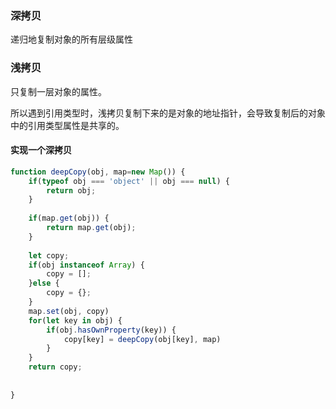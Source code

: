 ### 深拷贝

递归地复制对象的所有层级属性

### 浅拷贝

只复制一层对象的属性。

所以遇到引用类型时，浅拷贝复制下来的是对象的地址指针，会导致复制后的对象中的引用类型属性是共享的。

#### 实现一个深拷贝

```javascript
function deepCopy(obj, map=new Map()) {
    if(typeof obj === 'object' || obj === null) {
        return obj;
    }
    
    if(map.get(obj)) {
        return map.get(obj);
    }
    
    let copy;
    if(obj instanceof Array) {
        copy = [];
    }else {
        copy = {};
    }
    map.set(obj, copy)
    for(let key in obj) {
        if(obj.hasOwnProperty(key)) {
            copy[key] = deepCopy(obj[key], map)
        }
    }
    return copy;
    
    
}
```

